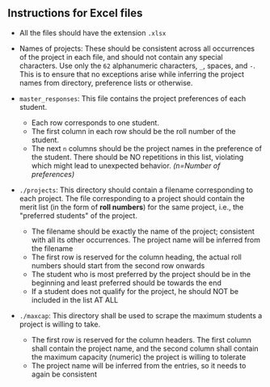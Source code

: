 ## Instructions for Excel files

* All the files should have the extension `.xlsx`

* Names of projects: These should be consistent across all occurrences of the project in each file, and should not contain any special characters. Use only the `62` alphanumeric characters, `_`, spaces, and `-`. This is to ensure that no exceptions arise while inferring the project names from directory, preference lists or otherwise.

* `master_responses`: This file contains the project preferences of each student. 
    * Each row corresponds to one student.
    * The first column in each row should be the roll number of the student.
    * The next `n` columns should be the project names in the preference of the student. There should be NO repetitions in this list, violating which might lead to unexpected behavior. *(n=Number of preferences)*

* `./projects`: This directory should contain a filename corresponding to each project. The file corresponding to a project should contain the merit list (in the form of **roll numbers**) for the same project, i.e., the "preferred students" of the project. 
    * The filename should be exactly the name of the project; consistent with all its other occurrences. The project name will be inferred from the filename
    * The first row is reserved for the column heading, the actual roll numbers should start from the second row onwards
    * The student who is most preferred by the project should be in the beginning and least preferred should be towards the end
    * If a student does not qualify for the project, he should NOT be included in the list AT ALL

* `./maxcap`: This directory shall be used to scrape the maximum students a project is willing to take. 
    * The first row is reserved for the column headers. The first column shall contain the project name, and the second column shall contain the maximum capacity (numeric) the project is willing to tolerate
    * The project name will be inferred from the entries, so it needs to again be consistent